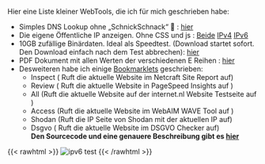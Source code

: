  Hier eine Liste kleiner WebTools, die ich für mich geschrieben habe:  
- Simples DNS Lookup ohne „SchnickSchnack“ 🙂 : [hier](https://tools.pwserv.net/nslookup.php)
- Die eigene Öffentliche IP anzeigen. Ohne CSS und js : [Beide](https://ip.tools.pwserv.net/) [IPv4](https://ipv4.tools.pwserv.net/) [IPv6](https://ipv6.tools.pwserv.net/)
- 10GB zufällige Binärdaten. Ideal als Speedtest. (Download startet sofort. Den Download einfach nach dem Test abbrechen): [hier](https://speed.tools.pwserv.net/10GB.bin)  
- PDF Dokument mit allen Werten der verschiedenen E Reihen : [hier](/E_Reihe.pdf)  
- Desweiteren habe ich einige [Bookmarklets](https://de.wikipedia.org/wiki/Bookmarklet) geschrieben:
  - Inspect ( Ruft die aktuelle Website im Netcraft Site Report auf)
  - Review ( Ruft die aktuelle Website in PageSpeed Insights auf )
  - All (Ruft die aktuelle Website auf  der internet.nl Website Testseite auf )
  - Access (Ruft die aktuelle Website im WebAIM WAVE Tool auf )
  - Shodan (Ruft die IP Seite von Shodan mit der aktuellen IP auf)
  - Dsgvo ( Ruft die aktuelle Website im DSGVO Checker auf)  
   **Den Sourcecode und eine genauere Beschreibung gibt es [hier](https://gist.github.com/Phiwatec/d65e2cb1d4eb8d3fb0183b2ca370895d)**


{{< rawhtml >}}
 <img class="connected-via" src='https://v4v6.ipv6-test.com/imgtest.png' alt='ipv6 test' title='ipv6 test' border='0' />
{{< /rawhtml >}}
